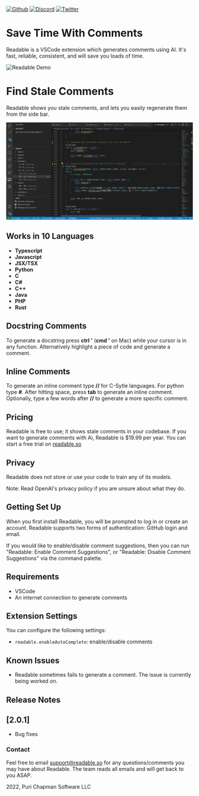 [github-shield]: https://img.shields.io/github/stars/ReadableLabs/readable-vscode?style=social
[github-url]: https://github.com/ReadableLabs/readable-vscode
[discord-shield]: https://img.shields.io/discord/890351923960627240?label=Discord
[discord-url]: https://discord.com/invite/UkMNCJu2x3
[twitter-shield]: https://img.shields.io/twitter/follow/ReadableLabs?style=social
[twitter-url]: https://twitter.com/ReadableLabs

[![Github][github-shield]][github-url]
[![Discord][discord-shield]][discord-url]
[![Twitter][twitter-shield]][twitter-url]

# Save Time With Comments

Readable is a VSCode extension which generates comments using AI. It's fast, reliable, consistent, and will save you loads of time.

![Readable Demo](./output.gif)

# Find Stale Comments

Readable shows you stale comments, and lets you easily regenerate them from the side bar.

![Sidebar Demo](./media/resync_demo.gif)

## Works in 10 Languages

- **Typescript**
- **Javascript**
- **JSX/TSX**
- **Python**
- **C**
- **C#**
- **C++**
- **Java**
- **PHP**
- **Rust**

## Docstring Comments

To generate a docstring press **ctrl '** (**cmd '** on Mac) while your cursor is in any function. Alternatively highlight a piece of code and generate a comment.

## Inline Comments

To generate an inline comment type **//** for C-Sytle languages. For python type **#**. After hitting space, press **tab** to generate an inline comment. Optionally, type a few words after **//** to generate a more specific comment.

## Pricing

Readable is free to use; it shows stale comments in your codebase. If you want to generate comments with Ai, Readable is $19.99 per year. You can start a free trial on [readable.so](https://readable.so)

## Privacy

Readable does not store or use your code to train any of its models.

Note: Read OpenAI's privacy policy if you are unsure about what they do.

## Getting Set Up

When you first install Readable, you will be prompted to log in or create an account. Readable supports two forms of authentication: GitHub login and email.

If you would like to enable/disable comment suggestions, then you can run "Readable: Enable Comment Suggestions", or "Readable: Disable Comment Suggestions" via the command palette.

## Requirements

- VSCode
- An internet connection to generate comments

## Extension Settings

You can configure the following settings:

- `readable.enableAutoComplete`: enable/disable comments

## Known Issues

- Readable sometimes fails to generate a comment. The issue is currently being worked on.

## Release Notes

## [2.0.1]

- Bug fixes

### Contact

Feel free to email support@readable.so for any questions/comments you may have about Readable. The team reads all emails and will get back to you ASAP.

2022, Puri Chapman Software LLC
